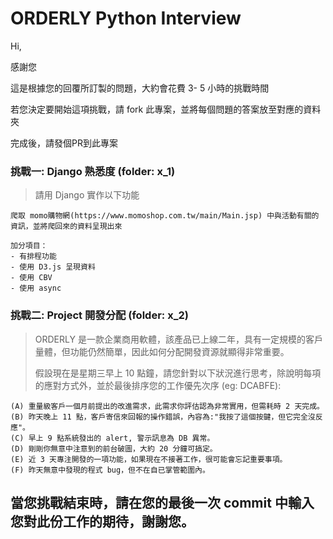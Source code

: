 # ORDERLY Python Interview

Hi,

感謝您

這是根據您的回覆所訂製的問題，大約會花費 3- 5 小時的挑戰時間

若您決定要開始這項挑戰，請 fork 此專案，並將每個問題的答案放至對應的資料夾

完成後，請發個PR到此專案

### 挑戰一: Django 熟悉度 (folder: x_1)
> 請用 Django 實作以下功能
```
爬取 momo購物網(https://www.momoshop.com.tw/main/Main.jsp) 中與活動有關的資訊，並將爬回來的資料呈現出來

加分項目：
- 有排程功能
- 使用 D3.js 呈現資料
- 使用 CBV
- 使用 async
```


### 挑戰二: Project 開發分配 (folder: x_2)
> ORDERLY 是一款企業商用軟體，該產品已上線二年，具有一定規模的客戶量體，但功能仍然簡單，因此如何分配開發資源就顯得非常重要。
> 
> 假設現在是星期三早上 10 點鐘，請您針對以下狀況進行思考，除說明每項的應對方式外，並於最後排序您的工作優先次序 (eg: DCABFE):
```
(A) 重量級客戶一個月前提出的改進需求，此需求你評估認為非常實用，但需耗時 2 天完成。
(B) 昨天晚上 11 點，客戶寄信來回報的操作錯誤，內容為:"我按了這個按鍵，但它完全沒反應"。
(C) 早上 9 點系統發出的 alert, 警示訊息為 DB 異常。
(D) 剛剛你無意中注意到的前台破圖，大約 20 分鐘可搞定。
(E) 近 3 天專注開發的一項功能，如果現在不接著工作，很可能會忘記重要事項。
(F) 昨天無意中發現的程式 bug，但不在自已掌管範圍內。
````


## 當您挑戰結束時，請在您的最後一次 commit 中輸入您對此份工作的期待，謝謝您。

